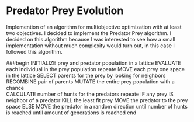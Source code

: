 # Predator Prey Evolution 

Implemention of an algorithm for multiobjective optimization with at least two objectives. I decided to implement the Predator Prey algorithm.
I decided on this algorithm because I was interested to see how a small implementation without much complexity would turn out, in this case I followed this algorithm.

###begin
	INITIALIZE prey and predator population in a lattice
	EVALUATE each individual in the prey population
	repeate
		MOVE each prey one space in the lattice
		SELECT parents for the prey by looking for neighbors
		RECOMBINE pair of parents
		MUTATE the entire prey population with a chance		
CALCULATE number of hunts for the predators
repeate
	IF any prey IS neighbor of a predator
		KILL the least fit prey
		MOVE the predator to the prey space
			ELSE
				MOVE the predator in a random direction
		until number of hunts is reached
	until amount of generations is reached
end
